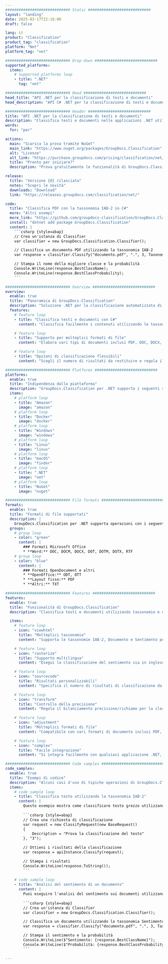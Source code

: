 ```yaml
---
############################# Static ############################
layout: "landing"
date: 2025-03-17T22:16:00
draft: false

lang: it
product: "Classification"
product_tag: "classification"
platform: "Net"
platform_tag: "net"

############################# Drop-down ############################
supported_platforms:
  items:
    # supported_platforms loop
    - title: ".NET"
      tag: "net"

############################# Head ############################
head_title: "API .NET per la classificazione di testi e documenti"
head_description: "API C# .NET per la classificazione di testi e documenti utilizzando le tassonomie IAB-2, Documento e Sentimento. Classifica contenuti in vari formati tra cui PDF, DOC, DOCX, RTF e TXT."

############################# Header ############################
title: "API .NET per la classificazione di testi e documenti"
description: "Classifica testi e documenti nelle applicazioni .NET utilizzando molteplici tassonomie."
words:
  for: "per"

actions:
  main: "Scarica la prova tramite NuGet"
  main_link: "https://www.nuget.org/packages/GroupDocs.Classification"
  alt: "Licenze"
  alt_link: "https://purchase.groupdocs.com/pricing/classification/net/"
  title: "Pronto per iniziare?"
  description: "Prova gratuitamente le funzionalità di GroupDocs.Classification o richiedi una licenza"

release:
  title: "Versione {0} rilasciata"
  notes: "Scopri le novità"
  downloads: "Download"
  link: "https://releases.groupdocs.com/classification/net/"

code:
  title: "Classifica PDF con la tassonomia IAB-2 in C#"
  more: "Altri esempi"
  more_link: "https://github.com/groupdocs-classification/GroupDocs.Classification-for-.NET"
  install: "dotnet add package GroupDocs.Classification"
  content: |
    ```csharp {style=abap}   
    // Crea un'istanza di Classifier
    var classifier = new GroupDocs.Classification.Classifier();

    // Classifica un documento PDF utilizzando la tassonomia IAB-2
    var response = classifier.Classify("documento.pdf", ".", 3, Taxonomy.Iab2);

    // Stampa il nome della migliore classe e la probabilità
    Console.WriteLine(response.BestClassName);
    Console.WriteLine(response.BestClassProbability);
    ```

############################# Overview ############################
overview:
  enable: true
  title: "Panoramica di GroupDocs.Classification"
  description: "Soluzione .NET per la classificazione automatizzata di testi e documenti utilizzando varie tassonomie."
  features:
    # feature loop
    - title: "Classifica testi e documenti con C#"
      content: "Classifica facilmente i contenuti utilizzando le tassonomie IAB-2, Documento e Sentimento con GroupDocs.Classification per .NET."

    # feature loop
    - title: "Supporto per molteplici formati di file"
      content: "Elabora vari tipi di documenti inclusi PDF, DOC, DOCX, RTF, TXT e altri."

    # feature loop
    - title: "Opzioni di classificazione flessibili"
      content: "Scegli il numero di risultati da restituire e regola il bilanciamento precisione/richiamo per la tassonomia Documenti."

############################# Platforms ############################
platforms:
  enable: true
  title: "Indipendenza dalla piattaforma"
  description: "GroupDocs.Classification per .NET supporta i seguenti sistemi operativi, framework e gestori di pacchetti"
  items:
    # platform loop
    - title: "Amazon"
      image: "amazon"
    # platform loop
    - title: "Docker"
      image: "docker"
    # platform loop
    - title: "Windows"
      image: "windows"
    # platform loop
    - title: "Linux"
      image: "linux"
    # platform loop
    - title: "macOS"
      image: "finder"
    # platform loop
    - title: ".NET"
      image: "net"
    # platform loop
    - title: "NuGet"
      image: "nuget"

############################# File formats ############################
formats:
  enable: true
  title: "Formati di file supportati"
  description: |
    GroupDocs.Classification per .NET supporta operazioni con i seguenti [formati di file](https://docs.groupdocs.com/classification/net/supported-document-formats/).
  groups:
    # group loop
    - color: "green"
      content: |
        ### Formati Microsoft Office
        * **Word:** DOC, DOCM, DOCX, DOT, DOTM, DOTX, RTF
    # group loop
    - color: "blue"
      content: |
        ### Formati OpenDocument e altri
        * **OpenOffice:** ODT, OTT
        * **Layout fisso:** PDF
        * **Altri:** TXT

############################# Features ############################
features:
  enable: true
  title: "Funzionalità di GroupDocs.Classification"
  description: "Classifica testi e documenti utilizzando tassonomie e opzioni avanzate."

  items:
    # feature loop
    - icon: "viewhtml"
      title: "Molteplici tassonomie"
      content: "Supporta le tassonomie IAB-2, Documento e Sentimento per una classificazione versatile."

    # feature loop
    - icon: "rasterize"
      title: "Supporto multilingua"
      content: "Esegui la classificazione del sentimento sia in inglese che in cinese."

    # feature loop
    - icon: "sourcecode"
      title: "Risultati personalizzabili"
      content: "Specifica il numero di risultati di classificazione da restituire."

    # feature loop
    - icon: "transform"
      title: "Controllo della precisione"
      content: "Regola il bilanciamento precisione/richiamo per la classificazione della tassonomia Documenti."

    # feature loop
    - icon: "adjustment"
      title: "Molteplici formati di file"
      content: "Compatibile con vari formati di documento inclusi PDF, DOC, DOCX, RTF e TXT."

    # feature loop
    - icon: "complex"
      title: "Facile integrazione"
      content: "Si integra facilmente con qualsiasi applicazione .NET, incluse le app ASP.NET e Windows."

############################# Code samples ############################
code_samples:
  enable: true
  title: "Esempi di codice"
  description: "Alcuni casi d'uso di tipiche operazioni di GroupDocs.Classification per .NET"
  items:
    # code sample loop
    - title: "Classifica testo utilizzando la tassonomia IAB-2"
      content: |
        Questo esempio mostra come classificare testo grezzo utilizzando la tassonomia IAB-2:
        
        ```csharp {style=abap}
        // Crea una richiesta di classificazione
        var request = new ClassifyRequest(new BaseRequest()
        {
            Description = "Prova la classificazione del testo"
        }, "3");

        // Ottieni i risultati della classificazione
        var response = apiInstance.Classify(request);

        // Stampa i risultati
        Console.WriteLine(response.ToString());
        ```
        
    # code sample loop
    - title: "Analisi del sentimento di un documento"
      content: |
        Puoi eseguire l'analisi del sentimento sui documenti utilizzando la tassonomia Sentimento:
        
        ```csharp {style=abap}
        // Crea un'istanza di Classifier
        var classifier = new GroupDocs.Classification.Classifier();

        // Classifica un documento utilizzando la tassonomia Sentimento
        var response = classifier.Classify("documento.pdf", ".", 3, Taxonomy.Sentiment);

        // Stampa il sentimento e la probabilità
        Console.WriteLine($"Sentimento: {response.BestClassName}");
        Console.WriteLine($"Probabilità: {response.BestClassProbability}");
        ```

---
```

